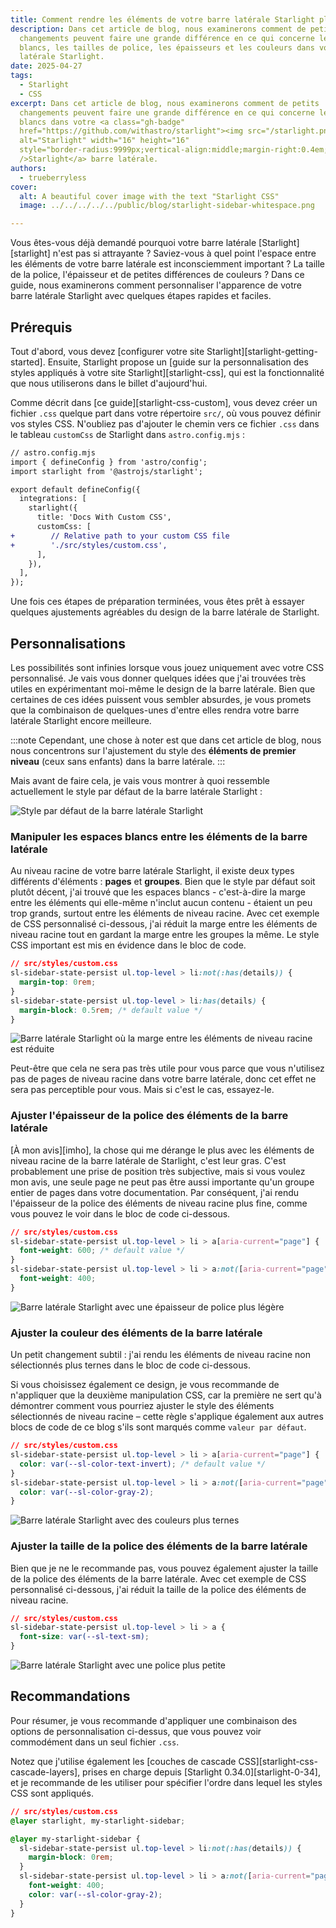 ```yaml
---
title: Comment rendre les éléments de votre barre latérale Starlight plus attrayants
description: Dans cet article de blog, nous examinerons comment de petits
  changements peuvent faire une grande différence en ce qui concerne les espaces
  blancs, les tailles de police, les épaisseurs et les couleurs dans votre barre
  latérale Starlight.
date: 2025-04-27
tags:
  - Starlight
  - CSS
excerpt: Dans cet article de blog, nous examinerons comment de petits
  changements peuvent faire une grande différence en ce qui concerne les espaces
  blancs dans votre <a class="gh-badge"
  href="https://github.com/withastro/starlight"><img src="/starlight.png"
  alt="Starlight" width="16" height="16"
  style="border-radius:9999px;vertical-align:middle;margin-right:0.4em;"
  />Starlight</a> barre latérale.
authors:
  - trueberryless
cover:
  alt: A beautiful cover image with the text "Starlight CSS"
  image: ../../../../../public/blog/starlight-sidebar-whitespace.png

---
```


Vous êtes-vous déjà demandé pourquoi votre barre latérale \[Starlight]\[starlight] n'est pas si attrayante ? Saviez-vous à quel point l'espace entre les éléments de votre barre latérale est inconsciemment important ? La taille de la police, l'épaisseur et de petites différences de couleurs ? Dans ce guide, nous examinerons comment personnaliser l'apparence de votre barre latérale Starlight avec quelques étapes rapides et faciles.

## Prérequis

Tout d'abord, vous devez \[configurer votre site Starlight]\[starlight-getting-started]. Ensuite, Starlight propose un \[guide sur la personnalisation des styles appliqués à votre site Starlight]\[starlight-css], qui est la fonctionnalité que nous utiliserons dans le billet d'aujourd'hui.

Comme décrit dans \[ce guide]\[starlight-css-custom], vous devez créer un fichier `.css` quelque part dans votre répertoire `src/`, où vous pouvez définir vos styles CSS. N'oubliez pas d'ajouter le chemin vers ce fichier `.css` dans le tableau `customCss` de Starlight dans `astro.config.mjs` :

```diff lang="js"
// astro.config.mjs
import { defineConfig } from 'astro/config';
import starlight from '@astrojs/starlight';

export default defineConfig({
  integrations: [
    starlight({
      title: 'Docs With Custom CSS',
      customCss: [
+        // Relative path to your custom CSS file
+        './src/styles/custom.css',
      ],
    }),
  ],
});
```

Une fois ces étapes de préparation terminées, vous êtes prêt à essayer quelques ajustements agréables du design de la barre latérale de Starlight.

## Personnalisations

Les possibilités sont infinies lorsque vous jouez uniquement avec votre CSS personnalisé. Je vais vous donner quelques idées que j'ai trouvées très utiles en expérimentant moi-même le design de la barre latérale. Bien que certaines de ces idées puissent vous sembler absurdes, je vous promets que la combinaison de quelques-unes d'entre elles rendra votre barre latérale Starlight encore meilleure.

:::note
Cependant, une chose à noter est que dans cet article de blog, nous nous concentrons sur l'ajustement du style des **éléments de premier niveau** (ceux sans enfants) dans la barre latérale.
:::

Mais avant de faire cela, je vais vous montrer à quoi ressemble actuellement le style par défaut de la barre latérale Starlight :

![Style par défaut de la barre latérale Starlight](../../../../assets/sidebar-css/no-css.png)

### Manipuler les espaces blancs entre les éléments de la barre latérale

Au niveau racine de votre barre latérale Starlight, il existe deux types différents d'éléments : **pages** et **groupes**. Bien que le style par défaut soit plutôt décent, j'ai trouvé que les espaces blancs - c'est-à-dire la marge entre les éléments qui elle-même n'inclut aucun contenu - étaient un peu trop grands, surtout entre les éléments de niveau racine. Avec cet exemple de CSS personnalisé ci-dessous, j'ai réduit la marge entre les éléments de niveau racine tout en gardant la marge entre les groupes la même. Le style CSS important est mis en évidence dans le bloc de code.

```css {3} showLineNumbers=false
// src/styles/custom.css
sl-sidebar-state-persist ul.top-level > li:not(:has(details)) {
  margin-top: 0rem;
}
sl-sidebar-state-persist ul.top-level > li:has(details) {
  margin-block: 0.5rem; /* default value */
}
```

![Barre latérale Starlight où la marge entre les éléments de niveau racine est réduite](../../../../assets/sidebar-css/whitespaces.png)

Peut-être que cela ne sera pas très utile pour vous parce que vous n'utilisez pas de pages de niveau racine dans votre barre latérale, donc cet effet ne sera pas perceptible pour vous. Mais si c'est le cas, essayez-le.

### Ajuster l'épaisseur de la police des éléments de la barre latérale

\[À mon avis]\[imho], la chose qui me dérange le plus avec les éléments de niveau racine de la barre latérale de Starlight, c'est leur gras. C'est probablement une prise de position très subjective, mais si vous voulez mon avis, une seule page ne peut pas être aussi importante qu'un groupe entier de pages dans votre documentation. Par conséquent, j'ai rendu l'épaisseur de la police des éléments de niveau racine plus fine, comme vous pouvez le voir dans le bloc de code ci-dessous.

```css {6} showLineNumbers=false
// src/styles/custom.css
sl-sidebar-state-persist ul.top-level > li > a[aria-current="page"] {
  font-weight: 600; /* default value */
}
sl-sidebar-state-persist ul.top-level > li > a:not([aria-current="page"]) {
  font-weight: 400;
}
```

![Barre latérale Starlight avec une épaisseur de police plus légère](../../../../assets/sidebar-css/font-weight.png)

### Ajuster la couleur des éléments de la barre latérale

Un petit changement subtil : j'ai rendu les éléments de niveau racine non sélectionnés plus ternes dans le bloc de code ci-dessous.

Si vous choisissez également ce design, je vous recommande de n'appliquer que la deuxième manipulation CSS, car la première ne sert qu'à démontrer comment vous pourriez ajuster le style des éléments sélectionnés de niveau racine – cette règle s'applique également aux autres blocs de code de ce blog s'ils sont marqués comme `valeur par défaut`.

```css {6} showLineNumbers=false
// src/styles/custom.css
sl-sidebar-state-persist ul.top-level > li > a[aria-current="page"] {
  color: var(--sl-color-text-invert); /* default value */
}
sl-sidebar-state-persist ul.top-level > li > a:not([aria-current="page"]) {
  color: var(--sl-color-gray-2);
}
```

![Barre latérale Starlight avec des couleurs plus ternes](../../../../assets/sidebar-css/color.png)

### Ajuster la taille de la police des éléments de la barre latérale

Bien que je ne le recommande pas, vous pouvez également ajuster la taille de la police des éléments de la barre latérale. Avec cet exemple de CSS personnalisé ci-dessous, j'ai réduit la taille de la police des éléments de niveau racine.

```css {3} showLineNumbers=false
// src/styles/custom.css
sl-sidebar-state-persist ul.top-level > li > a {
  font-size: var(--sl-text-sm);
}
```

![Barre latérale Starlight avec une police plus petite](../../../../assets/sidebar-css/font-size.png)

## Recommandations

Pour résumer, je vous recommande d'appliquer une combinaison des options de personnalisation ci-dessus, que vous pouvez voir commodément dans un seul fichier `.css`.

Notez que j'utilise également les \[couches de cascade CSS]\[starlight-css-cascade-layers], prises en charge depuis \[Starlight 0.34.0]\[starlight-0-34], et je recommande de les utiliser pour spécifier l'ordre dans lequel les styles CSS sont appliqués.

```css showLineNumbers=false
// src/styles/custom.css
@layer starlight, my-starlight-sidebar;

@layer my-starlight-sidebar {
  sl-sidebar-state-persist ul.top-level > li:not(:has(details)) {
    margin-block: 0rem;
  }
  sl-sidebar-state-persist ul.top-level > li > a:not([aria-current="page"]) {
    font-weight: 400;
    color: var(--sl-color-gray-2);
  }
}
```

[starlight]: https://starlight.astro.build

[starlight-getting-started]: https://starlight.astro.build/getting-started/

[starlight-css]: https://starlight.astro.build/guides/css-and-tailwind/

[starlight-css-custom]: https://starlight.astro.build/guides/css-and-tailwind/#custom-css-styles

[starlight-css-cascade-layers]: https://starlight.astro.build/guides/css-and-tailwind/#cascade-layers

[starlight-0-34]: https://github.com/withastro/starlight/releases/tag/%40astrojs%2Fstarlight%400.34.0

[imho]: https://en.wiktionary.org/wiki/IMHO
